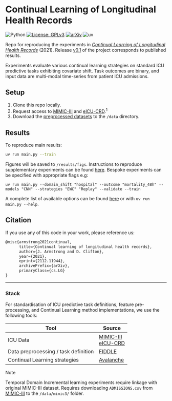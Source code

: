 # Continual Learning of Longitudinal Health Records

![Python](https://badges.aleen42.com/src/python.svg) [![License: GPLv3](https://img.shields.io/badge/license-GPLv3-green.svg)](https://opensource.org/licenses/gpl-3-0) [![arXiv](https://img.shields.io/badge/arXiv-2112.11944-b31b1b.svg)](https://arxiv.org/abs/2112.11944) ![uv](https://img.shields.io/badge/%E2%80%8B-uv-%23A100FF.svg?style=flat&logo=uv&logoColor=A100FF) 

Repo for reproducing the experiments in [*Continual Learning of Longitudinal Health Records*](https://arxiv.org/abs/2112.11944) (2021). Release [v0.1](releases/v0.1) of the project corresponds to published results.

Experiments evaluate various continual learning strategies on standard ICU predictive tasks exhibiting covariate shift. Task outcomes are binary, and input data are multi-modal time-series from patient ICU admissions.

## Setup

1. Clone this repo locally.
2. Request access to [MIMIC-III](https://www.physionet.org/content/mimiciii/1.4/) and [eICU-CRD](https://www.physionet.org/content/eicu-crd/2.0/).<sup>1</sup>
3. Download the [preprocessed datasets](https://physionet.org/files/mimic-eicu-fiddle-feature/1.0.0/) to the `/data` directory.

## Results

To reproduce main results:

```zsh
uv run main.py --train
```

Figures will be saved to `/results/figs`. Instructions to reproduce supplementary experiments can be found [here](/results/README.md). Bespoke experiments can be specified with appropriate flags e.g:

```posh
uv run main.py --domain_shift "hospital" --outcome "mortality_48h" --models "CNN" --strategies "EWC" "Replay" --validate --train
```

A complete list of available options can be found [here](/config/README.md) or with `uv run main.py --help`.

## Citation

If you use any of this code in your work, please reference us:

```latex
@misc{armstrong2021continual,
      title={Continual learning of longitudinal health records}, 
      author={J. Armstrong and D. Clifton},
      year={2021},
      eprint={2112.11944},
      archivePrefix={arXiv},
      primaryClass={cs.LG}
}
```

---

### Stack

For standardisation of ICU predictive task definitions, feature pre-processing, and Continual Learning method implementations, we use the following tools:

| Tool                        | Source               |
|-----------------------------|----------------------|
|ICU Data                     | [MIMIC-III](https://www.physionet.org/content/mimiciii/1.4/)<br> [eICU-CRD](https://www.physionet.org/content/eicu-crd/2.0/) |
|Data preprocessing / task definition | [FIDDLE](https://www.physionet.org/content/mimic-eicu-fiddle-feature/1.0.0/) |
|Continual Learning strategies| [Avalanche](https://avalanche.continualai.org/)

> [!NOTE]
> Temporal Domain Incremental learning experiments require linkage with original MIMIC-III dataset. Requires downloading `ADMISSIONS.csv` from [MIMIC-III](https://physionet.org/content/mimiciii/1.4/) to the `/data/mimic3/` folder.
